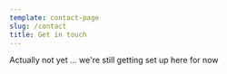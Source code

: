 ```yaml
---
template: contact-page
slug: /contact
title: Get in touch
---
```

Actually not yet ... we're still getting set up here for now